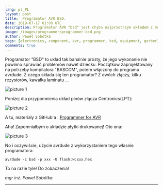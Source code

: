 ```yaml
---
lang: pl_PL
layout: post
title:  Programator AVR BSD.
date: 2019-07-17 01:00 UTC 
description: Programator AVR "bsd" jest chyba najprostrzym układem z możliwych. Można go zbudować na płytce prototypowej. Był początkowo zaprojektowany dla kompilatora "BASCOM".
image: /images/programmer/programmer-bsd.png
author: Paweł Sobótka
tags: [electronics, component, avr, programmer, bsd, equipment, gerber]
comments: true
---
```


Programator "BSD" to układ tak banalnie prosty,  że jego wykonanie nie powinno sprawiać problemów nawet dziecku. Początkow zaprojektowany na potrzeby kompilatora "BASCOM", potem włączony do programu avrdude. Z czego składa się ten programator? Z dwóch złączy, kilku rezystorów, kawałka laminatu ...

![picture 1]({{site.url}}{{site.baseurl}}/images/programmer/bsd_programmer.png "Programator 'BSD' schemat")

Poniżej dla przypomnienia układ pinów złącza Centronics(LPT):

![picture 2]({{site.url}}{{site.baseurl}}/images/programmer/centronics_pinout.png "Układ pinów złącza 'Centronics' (LPT) - drukarkowego")

A tu, materiały z GitHub'a : [Programmer for AVR](https://github.com/majsterklepka/hrl/tree/master/kicad/programmer "MajsterKlepka GitHub Account")



Aha! Zapomniałbym o układzie płytki drukowanej! Oto ona:

![picture 3]({{site.url}}{{site.baseurl}}/images/programmer/bsd_programmer-brd.svg.png "Układ płytki drukowanej")

No i oczywiście, użycie avrdude z wykorzystaniem tego własnie programatora:
```
avrdude -c bsd -p xxx -U flash:w:xxx.hex
```

To na razie tyle! Do zobaczenia!

_mgr inż. Paweł Sobótka_
- - - 
